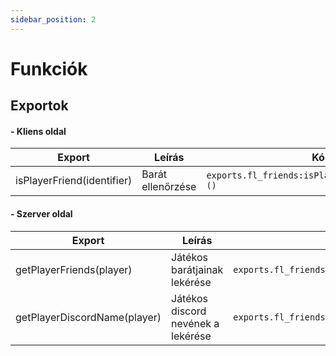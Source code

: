 ```yaml
---
sidebar_position: 2
---
```


# Funkciók

## Exportok

#### - Kliens oldal

<!-- >
> #### - saveSettings()
>
> - _Beállítások mentése_
>
>   ```lua
>   exports.fl_dashboard:saveSettings()
>   ```
>
> #### - isSettingEnabled(name)
>
> - _Beállítás státusz lekérése_
> - _return -> boolean_
> - _alap beállítások: hud, radar (bővítés: client.lua -> *Settings tábla.*)_
>
>   ```lua
>   exports.fl_dashboard:isSettingEnabled(name)
>   ```
>  -->

| Export                     | Leírás            | Kód                                               |
| -------------------------- | ----------------- | ------------------------------------------------- |
| isPlayerFriend(identifier) | Barát ellenőrzése | `exports.fl_friends:isPlayerFriend(identifier)()` |

#### - Szerver oldal

<!-- >
> #### - getPlayerPP(player)
>
> - _játékos prémium pontjainak lekérése_
> - _return -> number_
>
>   ```lua
>   exports.fl_dashboard:getPlayerPP(player)
>   ```
>
> #### - setPlayerPP(player)
>
> - _játékos prémium pontjainak beállítása_
> - _return boolean_
>
>   ```lua
>   exports.fl_dashboard:setPlayerPP(player)
>   ```
>
> #### - takePlayerPP(player)
>
> - _játékos prémium pontjaiból levonás_
> - _return boolean_
>
>   ```lua
>   exports.fl_dashboard:takePlayerPP(player, value)
>   ``` -->

| Export                       | Leírás                             | Kód                                               |
| ---------------------------- | ---------------------------------- | ------------------------------------------------- |
| getPlayerFriends(player)     | Játékos barátjainak lekérése       | `exports.fl_friends:getPlayerFriends(player)`     |
| getPlayerDiscordName(player) | Játékos discord nevének a lekérése | `exports.fl_friends:getPlayerDiscordName(player)` |
